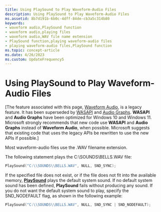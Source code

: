```yaml
---
title: Using PlaySound to Play Waveform-Audio Files
description: Using PlaySound to Play Waveform-Audio Files
ms.assetid: 8b7d191b-6b0c-4dff-84de-cb3a5c314b80
keywords:
- waveform audio,PlaySound function
- waveform audio,playing files
- waveform audio,WAV file name extension
- PlaySound function,playing waveform-audio files
- playing waveform-audio files,PlaySound function
ms.topic: concept-article
ms.date: 4/26/2023
ms.custom: UpdateFrequency5
---
```


# Using PlaySound to Play Waveform-Audio Files

\[The feature associated with this page, [Waveform Audio](/windows/win32/multimedia/waveform-audio), is a legacy feature. It has been superseded by [WASAPI](/windows/win32/coreaudio/wasapi) and [Audio Graphs](/windows/uwp/audio-video-camera/audio-graphs). **WASAPI** and **Audio Graphs** have been optimized for Windows 10 and Windows 11. Microsoft strongly recommends that new code use **WASAPI** and **Audio Graphs** instead of **Waveform Audio**, when possible. Microsoft suggests that existing code that uses the legacy APIs be rewritten to use the new APIs if possible.\]

Most waveform-audio files use the .WAV filename extension.

The following statement plays the C:\\SOUNDS\\BELLS.WAV file:


```C++
PlaySound("C:\\SOUNDS\\BELLS.WAV", NULL, SND_SYNC); 
```



If the specified file does not exist, or if the file does not fit into the available memory, [**PlaySound**](/previous-versions//dd743680(v=vs.85)) plays the default system sound. If no default system sound has been defined, **PlaySound** fails without producing any sound. If you do not want the default system sound to play, specify the SND\_NODEFAULT flag, as shown in the following example:


```C++
PlaySound("C:\\SOUNDS\\BELLS.WAV", NULL, SND_SYNC | SND_NODEFAULT); 
```



 

 
